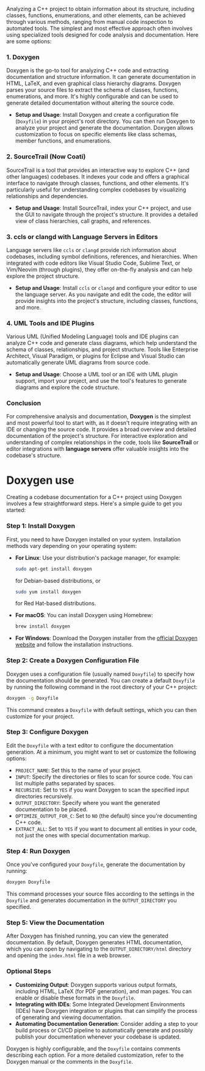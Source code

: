 Analyzing a C++ project to obtain information about its structure, including classes, functions, enumerations, and other elements, can be achieved through various methods, ranging from manual code inspection to automated tools. The simplest and most effective approach often involves using specialized tools designed for code analysis and documentation. Here are some options:

### 1. **Doxygen**

Doxygen is the go-to tool for analyzing C++ code and extracting documentation and structure information. It can generate documentation in HTML, LaTeX, and even graphical class hierarchy diagrams. Doxygen parses your source files to extract the schema of classes, functions, enumerations, and more. It's highly configurable and can be used to generate detailed documentation without altering the source code.

- **Setup and Usage**: Install Doxygen and create a configuration file (`Doxyfile`) in your project's root directory. You can then run Doxygen to analyze your project and generate the documentation. Doxygen allows customization to focus on specific elements like class schemas, member functions, and enumerations.

### 2. **SourceTrail (Now Coati)**

SourceTrail is a tool that provides an interactive way to explore C++ (and other languages) codebases. It indexes your code and offers a graphical interface to navigate through classes, functions, and other elements. It's particularly useful for understanding complex codebases by visualizing relationships and dependencies.

- **Setup and Usage**: Install SourceTrail, index your C++ project, and use the GUI to navigate through the project's structure. It provides a detailed view of class hierarchies, call graphs, and references.

### 3. **ccls or clangd with Language Servers in Editors**

Language servers like `ccls` or `clangd` provide rich information about codebases, including symbol definitions, references, and hierarchies. When integrated with code editors like Visual Studio Code, Sublime Text, or Vim/Neovim (through plugins), they offer on-the-fly analysis and can help explore the project structure.

- **Setup and Usage**: Install `ccls` or `clangd` and configure your editor to use the language server. As you navigate and edit the code, the editor will provide insights into the project's structure, including classes, functions, and more.

### 4. **UML Tools and IDE Plugins**

Various UML (Unified Modeling Language) tools and IDE plugins can analyze C++ code and generate class diagrams, which help understand the schema of classes, relationships, and project structure. Tools like Enterprise Architect, Visual Paradigm, or plugins for Eclipse and Visual Studio can automatically generate UML diagrams from source code.

- **Setup and Usage**: Choose a UML tool or an IDE with UML plugin support, import your project, and use the tool's features to generate diagrams and explore the code structure.

### Conclusion

For comprehensive analysis and documentation, **Doxygen** is the simplest and most powerful tool to start with, as it doesn't require integrating with an IDE or changing the source code. It provides a broad overview and detailed documentation of the project's structure. For interactive exploration and understanding of complex relationships in the code, tools like **SourceTrail** or editor integrations with **language servers** offer valuable insights into the codebase's structure.



# Doxygen use

Creating a codebase documentation for a C++ project using Doxygen involves a few straightforward steps. Here's a simple guide to get you started:

### Step 1: Install Doxygen

First, you need to have Doxygen installed on your system. Installation methods vary depending on your operating system:

- **For Linux**: Use your distribution's package manager, for example:
  ```bash
  sudo apt-get install doxygen
  ```
  for Debian-based distributions, or
  ```bash
  sudo yum install doxygen
  ```
  for Red Hat-based distributions.

- **For macOS**: You can install Doxygen using Homebrew:
  ```bash
  brew install doxygen
  ```

- **For Windows**: Download the Doxygen installer from the [official Doxygen website](http://www.doxygen.nl/download.html) and follow the installation instructions.

### Step 2: Create a Doxygen Configuration File

Doxygen uses a configuration file (usually named `Doxyfile`) to specify how the documentation should be generated. You can create a default `Doxyfile` by running the following command in the root directory of your C++ project:

```bash
doxygen -g Doxyfile
```

This command creates a `Doxyfile` with default settings, which you can then customize for your project.

### Step 3: Configure Doxygen

Edit the `Doxyfile` with a text editor to configure the documentation generation. At a minimum, you might want to set or customize the following options:

- `PROJECT_NAME`: Set this to the name of your project.
- `INPUT`: Specify the directories or files to scan for source code. You can list multiple paths separated by spaces.
- `RECURSIVE`: Set to `YES` if you want Doxygen to scan the specified input directories recursively.
- `OUTPUT_DIRECTORY`: Specify where you want the generated documentation to be placed.
- `OPTIMIZE_OUTPUT_FOR_C`: Set to `NO` (the default) since you're documenting C++ code.
- `EXTRACT_ALL`: Set to `YES` if you want to document all entities in your code, not just the ones with special documentation markup.

### Step 4: Run Doxygen

Once you've configured your `Doxyfile`, generate the documentation by running:

```bash
doxygen Doxyfile
```

This command processes your source files according to the settings in the `Doxyfile` and generates documentation in the `OUTPUT_DIRECTORY` you specified.

### Step 5: View the Documentation

After Doxygen has finished running, you can view the generated documentation. By default, Doxygen generates HTML documentation, which you can open by navigating to the `OUTPUT_DIRECTORY/html` directory and opening the `index.html` file in a web browser.

### Optional Steps

- **Customizing Output**: Doxygen supports various output formats, including HTML, LaTeX (for PDF generation), and man pages. You can enable or disable these formats in the `Doxyfile`.
- **Integrating with IDEs**: Some Integrated Development Environments (IDEs) have Doxygen integration or plugins that can simplify the process of generating and viewing documentation.
- **Automating Documentation Generation**: Consider adding a step to your build process or CI/CD pipeline to automatically generate and possibly publish your documentation whenever your codebase is updated.

Doxygen is highly configurable, and the `Doxyfile` contains comments describing each option. For a more detailed customization, refer to the Doxygen manual or the comments in the `Doxyfile`.